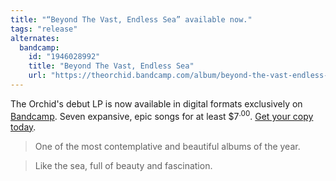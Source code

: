 ```yaml
---
title: "“Beyond The Vast, Endless Sea” available now."
tags: "release"
alternates:
  bandcamp:
    id: "1946028992"
    title: "Beyond The Vast, Endless Sea"
    url: "https://theorchid.bandcamp.com/album/beyond-the-vast-endless-sea"
---
```


The Orchid's debut LP is now available in digital formats exclusively on [Bandcamp](https://theorchid.bandcamp.com). Seven expansive, epic songs for at least $7<sup><span>.</span>00</sup>. [Get your copy today](https://theorchid.bandcamp.com/album/beyond-the-vast-endless-sea).

> One of the most contemplative and beautiful albums of the year.

> Like the sea, full of beauty and fascination.

